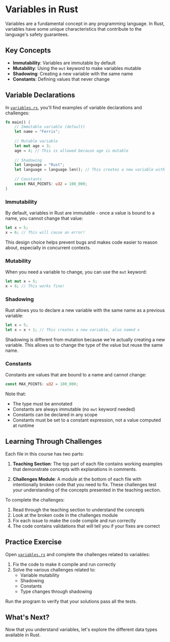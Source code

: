 # Variables in Rust

Variables are a fundamental concept in any programming language. In Rust, variables have some unique characteristics that contribute to the language's safety guarantees.

## Key Concepts

- **Immutability**: Variables are immutable by default
- **Mutability**: Using the `mut` keyword to make variables mutable
- **Shadowing**: Creating a new variable with the same name
- **Constants**: Defining values that never change

## Variable Declarations

In [`variables.rs`](./variables.rs), you'll find examples of variable declarations and challenges:

```rust
fn main() {
    // Immutable variable (default)
    let name = "Ferris";
    
    // Mutable variable
    let mut age = 3;
    age = 4; // This is allowed because age is mutable
    
    // Shadowing
    let language = "Rust";
    let language = language.len(); // This creates a new variable with the same name
    
    // Constants
    const MAX_POINTS: u32 = 100_000;
}
```

### Immutability

By default, variables in Rust are immutable - once a value is bound to a name, you cannot change that value:

```rust
let x = 5;
x = 6; // This will cause an error!
```

This design choice helps prevent bugs and makes code easier to reason about, especially in concurrent contexts.

### Mutability

When you need a variable to change, you can use the `mut` keyword:

```rust
let mut x = 5;
x = 6; // This works fine!
```

### Shadowing

Rust allows you to declare a new variable with the same name as a previous variable:

```rust
let x = 5;
let x = x + 1; // This creates a new variable, also named x
```

Shadowing is different from mutation because we're actually creating a new variable. This allows us to change the type of the value but reuse the same name.

### Constants

Constants are values that are bound to a name and cannot change:

```rust
const MAX_POINTS: u32 = 100_000;
```

Note that:
- The type must be annotated
- Constants are always immutable (no `mut` keyword needed)
- Constants can be declared in any scope
- Constants must be set to a constant expression, not a value computed at runtime

## Learning Through Challenges

Each file in this course has two parts:

1. **Teaching Section**: The top part of each file contains working examples that demonstrate concepts with explanations in comments.

2. **Challenges Module**: A module at the bottom of each file with intentionally broken code that you need to fix. These challenges test your understanding of the concepts presented in the teaching section.

To complete the challenges:
1. Read through the teaching section to understand the concepts
2. Look at the broken code in the challenges module
3. Fix each issue to make the code compile and run correctly
4. The code contains validations that will tell you if your fixes are correct

## Practice Exercise

Open [`variables.rs`](./variables.rs) and complete the challenges related to variables:

1. Fix the code to make it compile and run correctly
2. Solve the various challenges related to:
   - Variable mutability
   - Shadowing
   - Constants
   - Type changes through shadowing

Run the program to verify that your solutions pass all the tests.

## What's Next?

Now that you understand variables, let's explore the different data types available in Rust.
